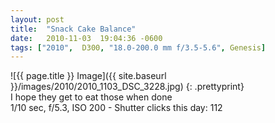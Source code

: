 ```yaml
---
layout: post
title:  "Snack Cake Balance"
date:   2010-11-03  19:04:36 -0600
tags: ["2010",  D300, "18.0-200.0 mm f/3.5-5.6", Genesis]
---
```

![{{ page.title }} Image]({{ site.baseurl }}/images/2010/2010_1103_DSC_3228.jpg)
{: .prettyprint}  
I hope they get to eat those when done  
1/10 sec, f/5.3, ISO 200 - Shutter clicks this day: 112